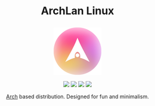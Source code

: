 # <p align="center">ArchLan Linux</p>

<p align="center">
<a href="https://archlan.github.io"><img src="https://raw.githubusercontent.com/archlan/assets/main/img/logo/128x128_logo.svg" height="128" width="128" alt="ArchLan"></a>
</p>


<p align="center">
  <img src="https://img.shields.io/badge/Released%3F-BETA-pink?style=flat-circle">
  <img src="https://img.shields.io/github/downloads/archlan/releases/total?style=social">
  <img src="https://img.shields.io/github/stars/archlan/iso?style=flat-circle&color=pink">
  <img src="https://img.shields.io/github/issues/archlan/issue-tracker?color=purple&style=flat-circle">
</p>

<p align="center">
<a href="https://www.archlinux.org">Arch</a> based distribution. Designed for fun and minimalism.
</p>

